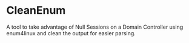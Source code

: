 # CleanEnum
A tool to take advantage of Null Sessions on a Domain Controller using enum4linux and clean the output for easier parsing.
